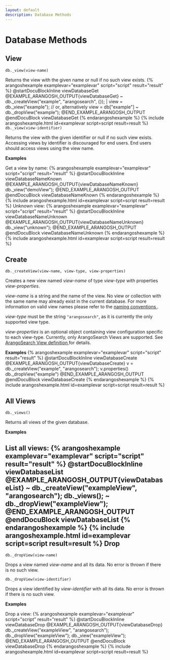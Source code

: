 ```yaml
---
layout: default
description: Database Methods
---
```

Database Methods
================

View
----

<!-- arangod/V8Server/v8-views.cpp -->

`db._view(view-name)`

Returns the view with the given name or null if no such view exists.
{% arangoshexample examplevar="examplevar" script="script" result="result" %}
    @startDocuBlockInline viewDatabaseGet
    @EXAMPLE_ARANGOSH_OUTPUT{viewDatabaseGet}
    ~ db._createView("example", "arangosearch", {});
      | view = db._view("example");
      // or, alternatively
      view = db["example"]
    ~ db._dropView("example");
    @END_EXAMPLE_ARANGOSH_OUTPUT
    @endDocuBlock viewDatabaseGet
{% endarangoshexample %}
{% include arangoshexample.html id=examplevar script=script result=result %}
`db._view(view-identifier)`

Returns the view with the given identifier or null if no such view exists.
Accessing views by identifier is discouraged for end users. End users should
access views using the view name.


**Examples**

Get a view by name:
{% arangoshexample examplevar="examplevar" script="script" result="result" %}
    @startDocuBlockInline viewDatabaseNameKnown
    @EXAMPLE_ARANGOSH_OUTPUT{viewDatabaseNameKnown}
      db._view("demoView");
    @END_EXAMPLE_ARANGOSH_OUTPUT
    @endDocuBlock viewDatabaseNameKnown
{% endarangoshexample %}
{% include arangoshexample.html id=examplevar script=script result=result %}
Unknown view:
{% arangoshexample examplevar="examplevar" script="script" result="result" %}
    @startDocuBlockInline viewDatabaseNameUnknown
    @EXAMPLE_ARANGOSH_OUTPUT{viewDatabaseNameUnknown}
      db._view("unknown");
    @END_EXAMPLE_ARANGOSH_OUTPUT
    @endDocuBlock viewDatabaseNameUnknown
{% endarangoshexample %}
{% include arangoshexample.html id=examplevar script=script result=result %}

Create
------

<!-- arangod/V8Server/v8-views.cpp -->

`db._createView(view-name, view-type, view-properties)`

Creates a new view named *view-name* of type *view-type* with properties
*view-properties*.

*view-name* is a string and the name of the view. No view or collection with the
same name may already exist in the current database. For more information on
valid view names please refer to the [naming conventions
](data-modeling-naming-conventions.html).

*view-type* must be the string `"arangosearch"`, as it is currently the only
supported view type.

*view-properties* is an optional object containing view configuration specific
to each view-type. Currently, only ArangoSearch Views are supported. See
[ArangoSearch View definition
](views-arango-search-detailed-overview.html#view-definitionmodification) for
details.

**Examples**
{% arangoshexample examplevar="examplevar" script="script" result="result" %}
    @startDocuBlockInline viewDatabaseCreate
    @EXAMPLE_ARANGOSH_OUTPUT{viewDatabaseCreate}
      v = db._createView("example", "arangosearch");
      v.properties()
      db._dropView("example")
    @END_EXAMPLE_ARANGOSH_OUTPUT
    @endDocuBlock viewDatabaseCreate
{% endarangoshexample %}
{% include arangoshexample.html id=examplevar script=script result=result %}

All Views
---------

<!-- arangod/V8Server/v8-views.cpp -->

`db._views()`

Returns all views of the given database.


**Examples**

List all views:
{% arangoshexample examplevar="examplevar" script="script" result="result" %}
    @startDocuBlockInline viewDatabaseList
    @EXAMPLE_ARANGOSH_OUTPUT{viewDatabaseList}
    ~ db._createView("exampleView", "arangosearch");
      db._views();
    ~ db._dropView("exampleView");
    @END_EXAMPLE_ARANGOSH_OUTPUT
    @endDocuBlock viewDatabaseList
{% endarangoshexample %}
{% include arangoshexample.html id=examplevar script=script result=result %}
Drop
----

<!-- arangod/V8Server/v8-views.cpp -->

`db._dropView(view-name)`

Drops a view named *view-name* and all its data. No error is thrown if there is
no such view.

`db._dropView(view-identifier)`

Drops a view identified by *view-identifier* with all its data. No error is
thrown if there is no such view.

**Examples**

Drop a view:
{% arangoshexample examplevar="examplevar" script="script" result="result" %}
    @startDocuBlockInline viewDatabaseDrop
    @EXAMPLE_ARANGOSH_OUTPUT{viewDatabaseDrop}
      db._createView("exampleView", "arangosearch");
      db._dropView("exampleView");
      db._view("exampleView");
    @END_EXAMPLE_ARANGOSH_OUTPUT
    @endDocuBlock viewDatabaseDrop
{% endarangoshexample %}
{% include arangoshexample.html id=examplevar script=script result=result %}